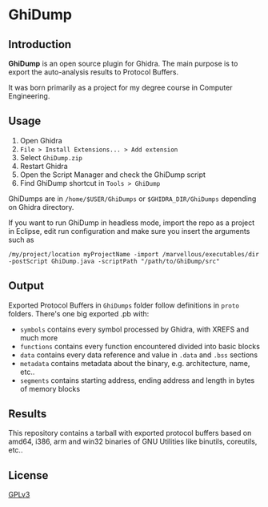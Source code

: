 # GhiDump

## Introduction
**GhiDump** is an open source plugin for Ghidra. The main purpose is to export the auto-analysis results to Protocol Buffers.

It was born primarily as a project for my degree course in Computer Engineering.

## Usage

1. Open Ghidra
2. `File > Install Extensions... > Add extension`
3. Select `GhiDump.zip`
4. Restart Ghidra
5. Open the Script Manager and check the GhiDump script
6. Find GhiDump shortcut in `Tools > GhiDump`

GhiDumps are in `/home/$USER/GhiDumps` or `$GHIDRA_DIR/GhiDumps` depending on Ghidra directory.

If you want to run GhiDump in headless mode, import the repo as a project in Eclipse, edit run configuration and make sure you insert the arguments such as

    /my/project/location myProjectName -import /marvellous/executables/dir -postScript GhiDump.java -scriptPath "/path/to/GhiDump/src"

## Output
Exported Protocol Buffers in `GhiDumps` folder follow definitions in `proto` folders. There's one big exported .pb with:
 - `symbols` contains every symbol processed by Ghidra, with XREFS and much more
 - `functions` contains every function encountered divided into basic blocks
 - `data` contains every data reference and value in `.data` and `.bss` sections
 - `metadata` contains metadata about the binary, e.g. architecture, name, etc..
 - `segments` contains starting address, ending address and length in bytes of memory blocks
 
## Results
This repository contains a tarball with exported protocol buffers based on amd64, i386, arm and win32 binaries of GNU Utilities like binutils, coreutils, etc..

## License
[GPLv3](https://github.com/r0metheus/GhiDump/blob/master/LICENSE)
